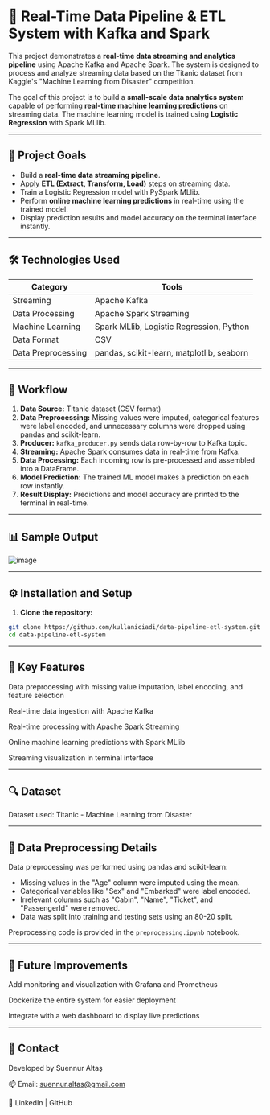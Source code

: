 # 🚀 Real-Time Data Pipeline & ETL System with Kafka and Spark

This project demonstrates a **real-time data streaming and analytics pipeline** using Apache Kafka and Apache Spark. The system is designed to process and analyze streaming data based on the Titanic dataset from Kaggle's "Machine Learning from Disaster" competition.

The goal of this project is to build a **small-scale data analytics system** capable of performing **real-time machine learning predictions** on streaming data. The machine learning model is trained using **Logistic Regression** with Spark MLlib.

---

## 🎯 Project Goals
- Build a **real-time data streaming pipeline**.
- Apply **ETL (Extract, Transform, Load)** steps on streaming data.
- Train a Logistic Regression model with PySpark MLlib.
- Perform **online machine learning predictions** in real-time using the trained model.
- Display prediction results and model accuracy on the terminal interface instantly.

---

## 🛠️ Technologies Used

| Category            | Tools                  |
|---------------------|------------------------|
| Streaming           | Apache Kafka           |
| Data Processing     | Apache Spark Streaming |
| Machine Learning    | Spark MLlib, Logistic Regression, Python |
| Data Format         | CSV                    |
| Data Preprocessing  | pandas, scikit-learn, matplotlib, seaborn |

---

## 🔄 Workflow

1. **Data Source:** Titanic dataset (CSV format)
2. **Data Preprocessing:** Missing values were imputed, categorical features were label encoded, and unnecessary columns were dropped using pandas and scikit-learn.
3. **Producer:** `kafka_producer.py` sends data row-by-row to Kafka topic.
4. **Streaming:** Apache Spark consumes data in real-time from Kafka.
5. **Data Processing:** Each incoming row is pre-processed and assembled into a DataFrame.
6. **Model Prediction:** The trained ML model makes a prediction on each row instantly.
7. **Result Display:** Predictions and model accuracy are printed to the terminal in real-time.

---

## 📊 Sample Output

![image](https://github.com/user-attachments/assets/66d53bec-4522-40dd-9a86-95c33b638d40)

---

## ⚙️ Installation and Setup

1. **Clone the repository:**
```bash
git clone https://github.com/kullaniciadi/data-pipeline-etl-system.git
cd data-pipeline-etl-system
```

---

## 🎯 Key Features
 Data preprocessing with missing value imputation, label encoding, and feature selection

Real-time data ingestion with Apache Kafka

Real-time processing with Apache Spark Streaming

Online machine learning predictions with Spark MLlib

Streaming visualization in terminal interface

---

## 🔍 Dataset
Dataset used: Titanic - Machine Learning from Disaster

---

## 🧹 Data Preprocessing Details

Data preprocessing was performed using pandas and scikit-learn:
- Missing values in the "Age" column were imputed using the mean.
- Categorical variables like "Sex" and "Embarked" were label encoded.
- Irrelevant columns such as "Cabin", "Name", "Ticket", and "PassengerId" were removed.
- Data was split into training and testing sets using an 80-20 split.

Preprocessing code is provided in the `preprocessing.ipynb` notebook.

---

## 🚀 Future Improvements

Add monitoring and visualization with Grafana and Prometheus

Dockerize the entire system for easier deployment

Integrate with a web dashboard to display live predictions

---

## 🤝 Contact
Developed by Suennur Altaş

📫 Email: suennur.altas@gmail.com

🔗 LinkedIn | GitHub
